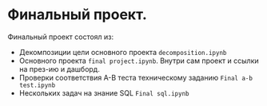 # Финальный проект.
Финальный проект состоял из:
- Декомпозиции цели основного проекта `decomposition.ipynb`
- Основного проекта `final project.ipynb`. Внутри сам проект и ссылки на през-ию и дашборд.
- Проверки соответствия А-В теста техническому заданию `Final a-b test.ipynb`
- Нескольких задач на знание SQL `Final sql.ipynb`
